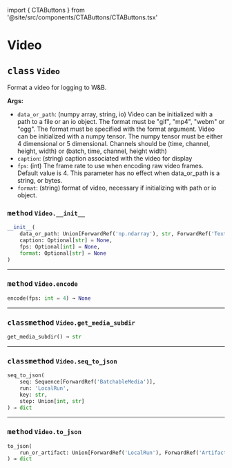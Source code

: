 import { CTAButtons } from '@site/src/components/CTAButtons/CTAButtons.tsx'

# Video

<CTAButtons githubLink='https://github.com/wandb/wandb/blob/main/wandb/sdk/data_types/video.py'/>




## <kbd>class</kbd> `Video`
Format a video for logging to W&B. 



**Args:**
 
 - `data_or_path`:  (numpy array, string, io)  Video can be initialized with a path to a file or an io object.  The format must be "gif", "mp4", "webm" or "ogg".  The format must be specified with the format argument.  Video can be initialized with a numpy tensor.  The numpy tensor must be either 4 dimensional or 5 dimensional.  Channels should be (time, channel, height, width) or  (batch, time, channel, height width) 
 - `caption`:  (string) caption associated with the video for display 
 - `fps`:  (int)  The frame rate to use when encoding raw video frames. Default value is 4.  This parameter has no effect when data_or_path is a string, or bytes. 
 - `format`:  (string) format of video, necessary if initializing with path or io object. 





### <kbd>method</kbd> `Video.__init__`

```python
__init__(
    data_or_path: Union[ForwardRef('np.ndarray'), str, ForwardRef('TextIO'), ForwardRef('BytesIO')],
    caption: Optional[str] = None,
    fps: Optional[int] = None,
    format: Optional[str] = None
)
```








---

### <kbd>method</kbd> `Video.encode`

```python
encode(fps: int = 4) → None
```





---

### <kbd>classmethod</kbd> `Video.get_media_subdir`

```python
get_media_subdir() → str
```





---

### <kbd>classmethod</kbd> `Video.seq_to_json`

```python
seq_to_json(
    seq: Sequence[ForwardRef('BatchableMedia')],
    run: 'LocalRun',
    key: str,
    step: Union[int, str]
) → dict
```





---

### <kbd>method</kbd> `Video.to_json`

```python
to_json(
    run_or_artifact: Union[ForwardRef('LocalRun'), ForwardRef('Artifact')]
) → dict
```